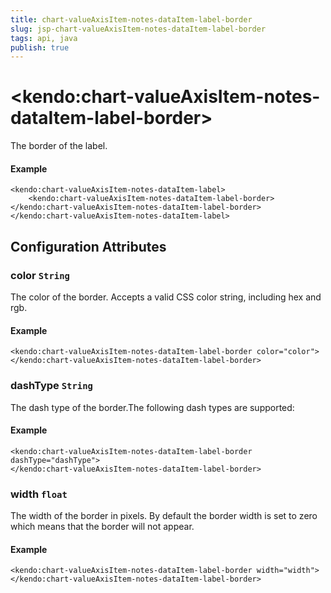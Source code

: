 ```yaml
---
title: chart-valueAxisItem-notes-dataItem-label-border
slug: jsp-chart-valueAxisItem-notes-dataItem-label-border
tags: api, java
publish: true
---
```


# \<kendo:chart-valueAxisItem-notes-dataItem-label-border\>

The border of the label.

#### Example
    <kendo:chart-valueAxisItem-notes-dataItem-label>
        <kendo:chart-valueAxisItem-notes-dataItem-label-border></kendo:chart-valueAxisItem-notes-dataItem-label-border>
    </kendo:chart-valueAxisItem-notes-dataItem-label>

## Configuration Attributes

### color `String`

The color of the border. Accepts a valid CSS color string, including hex and rgb.

#### Example
    <kendo:chart-valueAxisItem-notes-dataItem-label-border color="color">
    </kendo:chart-valueAxisItem-notes-dataItem-label-border>

### dashType `String`

The dash type of the border.The following dash types are supported:

#### Example
    <kendo:chart-valueAxisItem-notes-dataItem-label-border dashType="dashType">
    </kendo:chart-valueAxisItem-notes-dataItem-label-border>

### width `float`

The width of the border in pixels. By default the border width is set to zero which means that the border will not appear.

#### Example
    <kendo:chart-valueAxisItem-notes-dataItem-label-border width="width">
    </kendo:chart-valueAxisItem-notes-dataItem-label-border>

